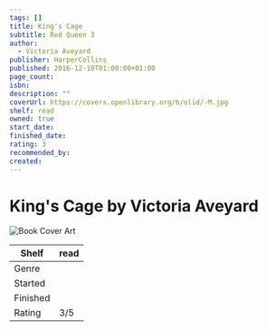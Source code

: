 ```yaml
---
tags: []
title: King's Cage
subtitle: Red Queen 3
author:
  - Victoria Aveyard
publisher: HarperCollins
published: 2016-12-10T01:00:00+01:00
page_count: 
isbn: 
description: ""
coverUrl: https://covers.openlibrary.org/b/olid/-M.jpg
shelf: read
owned: true
start_date: 
finished_date: 
rating: 3
recommended_by: 
created: 
---
```


# King's Cage by Victoria Aveyard

![Book Cover Art](https://covers.openlibrary.org/b/olid/-M.jpg)

| Shelf | read |
| --- | --- |
| Genre |  |
| Started |  |
| Finished |  |
| Rating | 3/5 |

